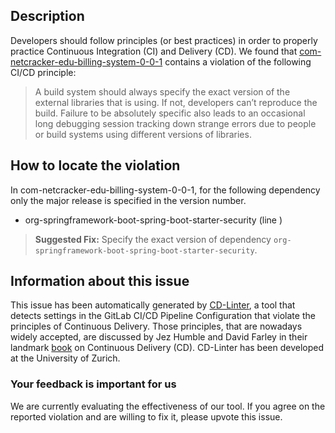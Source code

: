 
## Description
Developers should follow principles (or best practices) in order to properly practice Continuous Integration (CI) and Delivery (CD).
We found that [com-netcracker-edu-billing-system-0-0-1](https://gitlab.com/squake/billingsystem/blob/master/.gitlab-ci.yml) contains a violation of the following CI/CD principle:

> A build system should always specify the exact version of the external libraries that is using.
If not, developers can’t reproduce the build. Failure to be absolutely specific also leads to an occasional long debugging session tracking down strange errors due to people or build systems using different versions of libraries.

## How to locate the violation

In com-netcracker-edu-billing-system-0-0-1, for the following dependency only the major release is specified in the version number.

* org-springframework-boot-spring-boot-starter-security (line )

> **Suggested Fix:** Specify the exact version of dependency `org-springframework-boot-spring-boot-starter-security`.

## Information about this issue

This issue has been automatically generated by [CD-Linter](https://gitlab.com/Jancso/configuration-analytics), a tool that detects settings in the GitLab CI/CD Pipeline Configuration that violate the principles of Continuous Delivery. Those principles, that are nowadays widely accepted, are discussed by Jez Humble and David Farley in their landmark [book](https://www.oreilly.com/library/view/continuous-delivery-reliable/9780321670250/) on Continuous Delivery (CD). CD-Linter has been developed at the University of Zurich.

### Your feedback is important for us
We are currently evaluating the effectiveness of our tool. If you agree on the reported violation and are willing to fix it, please upvote this issue.